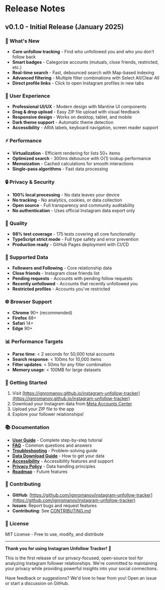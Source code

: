 # Release Notes

## v0.1.0 - Initial Release (January 2025)

### 🎉 What's New
- **Core unfollow tracking** - Find who unfollowed you and who you don't follow back
- **Smart badges** - Categorize accounts (mutuals, close friends, restricted, etc.)
- **Real-time search** - Fast, debounced search with Map-based indexing
- **Advanced filtering** - Multiple filter combinations with Select All/Clear All
- **Direct profile links** - Click to open Instagram profiles in new tabs

### 🎨 User Experience
- **Professional UI/UX** - Modern design with Mantine UI components
- **Drag & drop upload** - Easy ZIP file upload with visual feedback
- **Responsive design** - Works on desktop, tablet, and mobile
- **Dark theme support** - Automatic theme detection
- **Accessibility** - ARIA labels, keyboard navigation, screen reader support

### ⚡ Performance
- **Virtualization** - Efficient rendering for lists 50+ items
- **Optimized search** - 300ms debounce with O(1) lookup performance
- **Memoization** - Cached calculations for smooth interactions
- **Single-pass algorithms** - Fast data processing

### 🔒 Privacy & Security
- **100% local processing** - No data leaves your device
- **No tracking** - No analytics, cookies, or data collection
- **Open source** - Full transparency and community auditability
- **No authentication** - Uses official Instagram data export only

### 🧪 Quality
- **98% test coverage** - 175 tests covering all core functionality
- **TypeScript strict mode** - Full type safety and error prevention
- **Production ready** - GitHub Pages deployment with CI/CD

### 📱 Supported Data
- **Followers and Following** - Core relationship data
- **Close friends** - Instagram close friends list
- **Pending requests** - Accounts with pending follow requests
- **Recently unfollowed** - Accounts that recently unfollowed you
- **Restricted profiles** - Accounts you've restricted

### 🌐 Browser Support
- **Chrome** 90+ (recommended)
- **Firefox** 88+
- **Safari** 14+
- **Edge** 90+

### 📊 Performance Targets
- **Parse time**: < 2 seconds for 50,000 total accounts
- **Search response**: < 100ms for 10,000 items
- **Filter updates**: < 50ms for any filter combination
- **Memory usage**: < 100MB for large datasets

### 🚀 Getting Started
1. Visit [https://ignromanov.github.io/instagram-unfollow-tracker](https://ignromanov.github.io/instagram-unfollow-tracker)
2. Download your Instagram data from [Meta Accounts Center](https://accountscenter.instagram.com/)
3. Upload your ZIP file to the app
4. Explore your follower relationships!

### 📚 Documentation
- **[User Guide](https://ignromanov.github.io/instagram-unfollow-tracker/docs/user-guide)** - Complete step-by-step tutorial
- **[FAQ](https://ignromanov.github.io/instagram-unfollow-tracker/docs/faq)** - Common questions and answers
- **[Troubleshooting](https://ignromanov.github.io/instagram-unfollow-tracker/docs/troubleshooting)** - Problem-solving guide
- **[Data Download Guide](https://ignromanov.github.io/instagram-unfollow-tracker/docs/instagram-export)** - How to get your data
- **[Accessibility](https://ignromanov.github.io/instagram-unfollow-tracker/docs/accessibility)** - Accessibility features and support
- **[Privacy Policy](https://ignromanov.github.io/instagram-unfollow-tracker/docs/privacy)** - Data handling principles
- **[Roadmap](https://ignromanov.github.io/instagram-unfollow-tracker/docs/roadmap)** - Future features

### 🤝 Contributing
- **GitHub**: [https://github.com/ignromanov/instagram-unfollow-tracker](https://github.com/ignromanov/instagram-unfollow-tracker)
- **Issues**: Report bugs and request features
- **Contributing**: See [CONTRIBUTING.md](https://github.com/ignromanov/instagram-unfollow-tracker/blob/master/CONTRIBUTING.md)

### 📄 License
MIT License - Free to use, modify, and distribute

---

**Thank you for using Instagram Unfollow Tracker!** 🎉

This is the first release of our privacy-focused, open-source tool for analyzing Instagram follower relationships. We're committed to maintaining your privacy while providing powerful insights into your social connections.

Have feedback or suggestions? We'd love to hear from you! Open an issue or start a discussion on GitHub.
